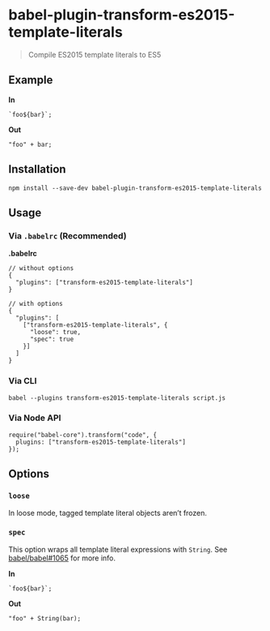 babel-plugin-transform-es2015-template-literals
===============================================

> Compile ES2015 template literals to ES5

Example
-------

**In**

    `foo${bar}`;

**Out**

    "foo" + bar;

Installation
------------

    npm install --save-dev babel-plugin-transform-es2015-template-literals

Usage
-----

### Via `.babelrc` (Recommended)

**.babelrc**

    // without options
    {
      "plugins": ["transform-es2015-template-literals"]
    }

    // with options
    {
      "plugins": [
        ["transform-es2015-template-literals", {
          "loose": true,
          "spec": true
        }]
      ]
    }

### Via CLI

    babel --plugins transform-es2015-template-literals script.js

### Via Node API

    require("babel-core").transform("code", {
      plugins: ["transform-es2015-template-literals"]
    });

Options
-------

### `loose`

In loose mode, tagged template literal objects aren’t frozen.

### `spec`

This option wraps all template literal expressions with `String`. See [babel/babel\#1065](https://github.com/babel/babel/issues/1065) for more info.

**In**

    `foo${bar}`;

**Out**

    "foo" + String(bar);
